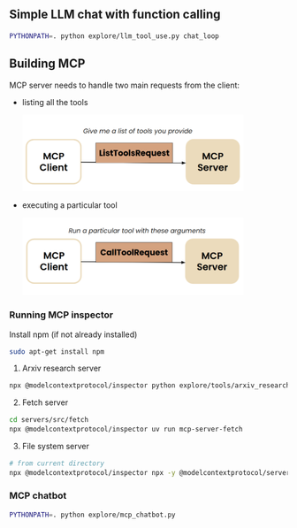 
## Simple LLM chat with function calling

```bash
PYTHONPATH=. python explore/llm_tool_use.py chat_loop
```

## Building MCP
MCP server needs to handle two main requests from the client:
- listing all the tools
  
   <img src="../assets/server_list_tools.png" width="400">

- executing a particular tool
  
  <img src="../assets/server_call_tool.png" width="400">

### Running MCP inspector
Install npm (if not already installed)
```bash
sudo apt-get install npm
```

1. Arxiv research server
```bash
npx @modelcontextprotocol/inspector python explore/tools/arxiv_research.py
```

2. Fetch server
```bash
cd servers/src/fetch
npx @modelcontextprotocol/inspector uv run mcp-server-fetch
```

3. File system server

```bash
# from current directory
npx @modelcontextprotocol/inspector npx -y @modelcontextprotocol/server-filesystem
```


### MCP chatbot

```bash
PYTHONPATH=. python explore/mcp_chatbot.py
```
